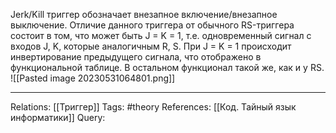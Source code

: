 Jerk/Kill триггер обозначает внезапное включение/внезапное выключение. Отличие данного триггера от обычного RS-триггера состоит в том, что может быть J = K = 1, т.е. одновременный сигнал с входов J, K, которые аналогичным R, S. При J = K = 1 происходит инвертирование предыдущего сигнала, что отображено в функциональной таблице. В остальном функционал такой же, как и у RS. 
![[Pasted image 20230531064801.png]]

___
Relations: [[Триггер]] 
Tags: #theory 
References: [[Код. Тайный язык информатики]] 
Query: 